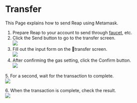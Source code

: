 # Transfer

This Page explains how to send Reap using Metamask.

1. Prepare Reap to your account to send through [faucet](broken-reference), etc.
2. Click the Send button to go to the transfer screen.\
   ![](<../../.gitbook/assets/image (33).png>)
3. Fill out the input form on the transfer screen.\
   ![](<../../.gitbook/assets/image (17).png>)
4. After confirming the gas setting, click the Confirm button.\
   ![](<../../.gitbook/assets/image (10).png>)

5\. For a second, wait for the transaction to complete.\
![](<../../.gitbook/assets/image (40).png>)

6\. When the transaction is complete, check the result.\
![](<../../.gitbook/assets/image (58).png>)

